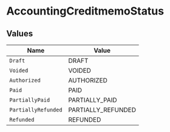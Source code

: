 # AccountingCreditmemoStatus


## Values

| Name                | Value               |
| ------------------- | ------------------- |
| `Draft`             | DRAFT               |
| `Voided`            | VOIDED              |
| `Authorized`        | AUTHORIZED          |
| `Paid`              | PAID                |
| `PartiallyPaid`     | PARTIALLY_PAID      |
| `PartiallyRefunded` | PARTIALLY_REFUNDED  |
| `Refunded`          | REFUNDED            |